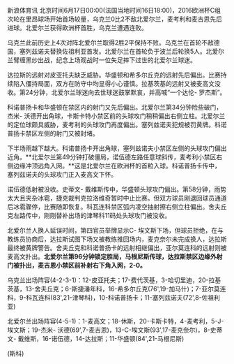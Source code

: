 
新浪体育讯
北京时间6月17日00:00(法国当地时间16日18:00)，2016欧洲杯C组次轮在里昂球场开始首场较量，乌克兰0比2不敌北爱尔兰，麦考利和麦吉恩先后进球。北爱尔兰获得欧洲杯首胜，乌克兰遭遇连败。

乌克兰此前历史上4次对阵北爱尔兰取得2胜2平保持不败。乌克兰在首轮不敌德国，塞列兹诺夫替换佐祖利亚首发。北爱尔兰在首轮负于波兰后轮换5人。北爱尔兰臂缠黑纱出战，纪念上场观战时一位失足摔下过世的北爱尔兰球迷。

达拉斯的远射对皮亚托夫缺乏威胁。华盛顿和希多尔丘克的远射先后偏出。比赛持续陷入僵持局面，双方在防守中均显得小心谨慎。拉基茨基的远射又被麦高文没收。第24分钟，北爱尔兰球迷向去世球迷鼓掌默哀，并高喊“一个达伦-
罗杰斯”。

科诺普扬卡和华盛顿在禁区内的射门又先后偏出。北爱尔兰第34分钟险些破门，杰米-
沃德开出角球，卡斯卡特小禁区前的头球攻门稍稍偏出右侧立柱。北爱尔兰的定位球颇具威胁，麦考利的头球攻门再度偏出。塞列兹诺夫犯规被罚黄牌。科诺普扬卡禁区左侧的射门又被封堵。


下半场雨越下越大。科诺普扬卡开出角球，塞列兹诺夫小禁区左侧的头球攻门偏出近角。**北爱尔兰第49分钟打破僵局，诺伍德左路任意球斜传，麦考利小禁区右侧边缘冲顶远角入网。**这是北爱尔兰在欧洲杯的首粒入球。科诺普扬卡传中，塞列兹诺夫的头球攻门正入麦高文下怀。


诺伍德低射被没收。史蒂文-
戴维斯传中，华盛顿头球攻门偏出。第58分钟，雨势太大且夹杂冰雹，捷克裁判克拉洛维奇暂时中止比赛。但双方球员刚退回球员通道后冰雹骤停，比赛随即恢复。科瓦连科禁区弧内凌空抽射擦右侧立柱偏出。舍夫丘克左路传中，刚刚替补出场的津琴科11码处头球攻门被没收。


北爱尔兰人换人延误时间，第四官员举牌显示C-
埃文斯下场，但球员拒绝，在与教练员协商后，达拉斯试图下场又被教练推回场内，麦克奈尔未完成换人，达拉斯最终被黄牌警告。舍夫丘克和科诺普扬卡的远射相继偏出，亚尔莫连科的远射则被麦高文扑出。**北爱尔兰第96分钟锁定胜局，马根尼斯传球，达拉斯禁区边缘外射门被扑出，麦吉恩小禁区前补射右下角入网，2-0。**


乌克兰出场阵容(4-2-3-1)：12-皮亚托夫；17-费代茨基，3-哈切里迪，20-拉基茨基，13-舍夫丘克；6-斯捷潘年科，16-希多尔丘克(76',19-加马什)；7-亚尔莫连科，9-科瓦连科(83',21-津琴科)，10-科诺普扬卡；11-塞列兹诺夫(72',8-佐祖利亚)

北爱尔兰出场阵容(4-5-1)：1-麦高文；18-休斯，20-卡斯卡特，4-麦考利，5-J-埃文斯；19-杰米-
沃德(69',7-麦吉恩)，13-C-埃文斯(93',17-麦克奈尔)，8-史蒂文-
戴维斯，16-诺伍德，14-达拉斯；11-华盛顿(84',21-马根尼斯)

(斯科)


